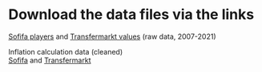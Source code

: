 # Download the data files via the links

[Sofifa players](https://drive.google.com/drive/folders/1H4pn7WspufljsQ6XhUs1i5eErdfald1G?usp=sharing) and [Transfermarkt values](https://drive.google.com/drive/folders/1Jm7DjRVcS2YW_xjHWVrOyItZGTcXwFWb?usp=sharing) (raw data, 2007-2021)

Inflation calculation data (cleaned)  
[Sofifa](https://docs.google.com/spreadsheets/d/1tPwH_Gr-x_X11NhQ-U2k526Ra94y1Ln-/edit?usp=sharing&ouid=100438578617681991064&rtpof=true&sd=true) and [Transfermarkt](https://docs.google.com/spreadsheets/d/1yE1VsRAx9Slv1AUBIFZlT_QEljzx-GeQ/edit?usp=sharing&ouid=100438578617681991064&rtpof=true&sd=true)
